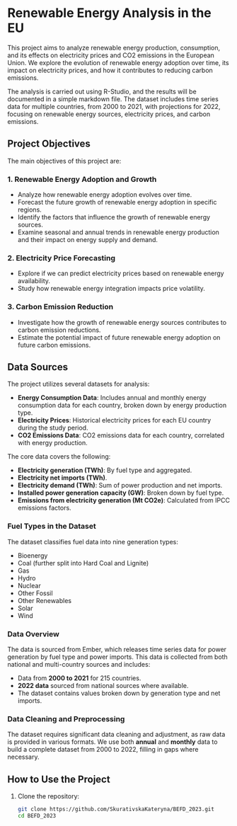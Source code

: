 # Renewable Energy Analysis in the EU

This project aims to analyze renewable energy production, consumption, and its effects on electricity prices and CO2 emissions in the European Union. We explore the evolution of renewable energy adoption over time, its impact on electricity prices, and how it contributes to reducing carbon emissions.

The analysis is carried out using R-Studio, and the results will be documented in a simple markdown file. The dataset includes time series data for multiple countries, from 2000 to 2021, with projections for 2022, focusing on renewable energy sources, electricity prices, and carbon emissions.

## Project Objectives

The main objectives of this project are:

### 1. Renewable Energy Adoption and Growth
- Analyze how renewable energy adoption evolves over time.
- Forecast the future growth of renewable energy adoption in specific regions.
- Identify the factors that influence the growth of renewable energy sources.
- Examine seasonal and annual trends in renewable energy production and their impact on energy supply and demand.

### 2. Electricity Price Forecasting
- Explore if we can predict electricity prices based on renewable energy availability.
- Study how renewable energy integration impacts price volatility.

### 3. Carbon Emission Reduction
- Investigate how the growth of renewable energy sources contributes to carbon emission reductions.
- Estimate the potential impact of future renewable energy adoption on future carbon emissions.

## Data Sources

The project utilizes several datasets for analysis:

- **Energy Consumption Data**: Includes annual and monthly energy consumption data for each country, broken down by energy production type.
- **Electricity Prices**: Historical electricity prices for each EU country during the study period.
- **CO2 Emissions Data**: CO2 emissions data for each country, correlated with energy production.

The core data covers the following:

- **Electricity generation (TWh)**: By fuel type and aggregated.
- **Electricity net imports (TWh)**.
- **Electricity demand (TWh)**: Sum of power production and net imports.
- **Installed power generation capacity (GW)**: Broken down by fuel type.
- **Emissions from electricity generation (Mt CO2e)**: Calculated from IPCC emissions factors.

### Fuel Types in the Dataset
The dataset classifies fuel data into nine generation types:
- Bioenergy
- Coal (further split into Hard Coal and Lignite)
- Gas
- Hydro
- Nuclear
- Other Fossil
- Other Renewables
- Solar
- Wind

### Data Overview
The data is sourced from Ember, which releases time series data for power generation by fuel type and power imports. This data is collected from both national and multi-country sources and includes:
- Data from **2000 to 2021** for 215 countries.
- **2022 data** sourced from national sources where available.
- The dataset contains values broken down by generation type and net imports.

### Data Cleaning and Preprocessing
The dataset requires significant data cleaning and adjustment, as raw data is provided in various formats. We use both **annual** and **monthly** data to build a complete dataset from 2000 to 2022, filling in gaps where necessary.

## How to Use the Project

1. Clone the repository:

   ```bash
   git clone https://github.com/SkurativskaKateryna/BEFD_2023.git
   cd BEFD_2023
